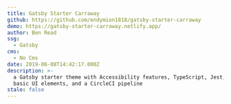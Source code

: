 ```yaml
---
title: Gatsby Starter Carraway
github: https://github.com/endymion1818/gatsby-starter-carraway
demo: https://gatsby-starter-carraway.netlify.app/
author: Ben Read
ssg:
  - Gatsby
cms:
  - No Cms
date: 2019-06-08T14:42:17.000Z
description: >-
  a Gatsby starter theme with Accessibility features, TypeScript, Jest, some
  basic UI elements, and a CircleCI pipeline
stale: false
---
```

